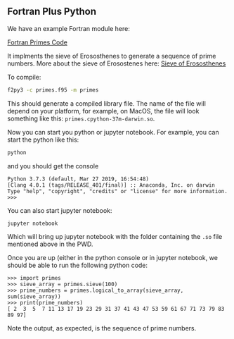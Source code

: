 ## Fortran Plus Python

We have an example Fortran module here:

[Fortran Primes Code](./primes.f95)

It implments the sieve of Erososthenes to generate a sequence of prime numbers.  More about the sieve of Erosostenes here: 
[Sieve of Erososthenes](https://en.wikipedia.org/wiki/Sieve_of_Eratosthenes)


To compile:

```bash
f2py3 -c primes.f95 -m primes
```


This should generate a compiled library file.  The name of the file will depend on your platform, for example, on MacOS, the file will 
look something like this: `primes.cpython-37m-darwin.so`.

Now you can start you python or jupyter notebook. For example, you can start the python like this:

```bash
python
```

and you should get the console
```pycon
Python 3.7.3 (default, Mar 27 2019, 16:54:48)
[Clang 4.0.1 (tags/RELEASE_401/final)] :: Anaconda, Inc. on darwin
Type "help", "copyright", "credits" or "license" for more information.
>>> 
```

You can also start jupyter notebook:

```bash
jupyter notebook
```

Which will bring up jupyter notebook with the folder containing the `.so` file mentioned above in the PWD.

Once you are up (either in the python console or in jupyter notebook, we should be able to run the following python code:

```pycon
>>> import primes
>>> sieve_array = primes.sieve(100)
>>> prime_numbers = primes.logical_to_array(sieve_array, sum(sieve_array))
>>> print(prime_numbers)
[ 2  3  5  7 11 13 17 19 23 29 31 37 41 43 47 53 59 61 67 71 73 79 83 89 97]
```

Note the output, as expected, is the sequence of prime numbers.


